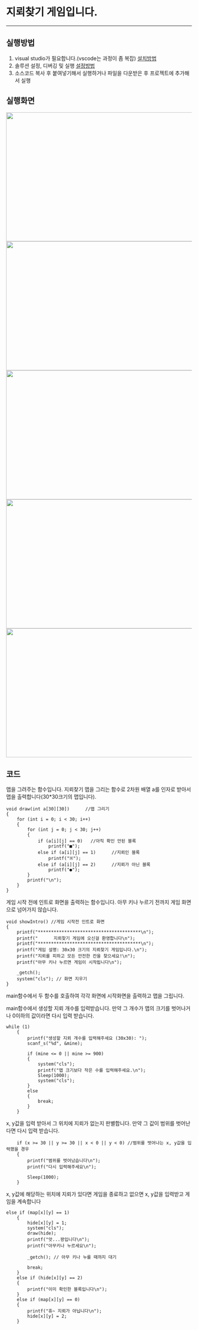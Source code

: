 # 지뢰찾기 게임입니다.
----


## 실행방법
1. visual studio가 필요합니다.(vscode는 과정이 좀 복잡) [설치방법](https://kimvampa.tistory.com/96)
2. 솔루션 설정, 디버깅 및 실행 [설정방법](https://dasima.xyz/c%EC%96%B8%EC%96%B4-%ED%94%84%EB%A1%9C%EC%A0%9D%ED%8A%B8-%EB%A7%8C%EB%93%A4%EA%B8%B0-%EC%86%8C%EC%8A%A4-%ED%8C%8C%EC%9D%BC-%EC%83%9D%EC%84%B1/)
3. 소스코드 복사 후 붙여넣기해서 실행하거나 파일을 다운받은 후 프로젝트에 추가해서 실행

## 실행화면
<img src="https://github.com/tarrasha1/Assignment5/assets/131227777/add7c355-b539-4cc7-bc45-d2031a9d0281" width="700" height="350">

<img src="https://github.com/tarrasha1/Assignment5/assets/131227777/5e159729-b0f9-4ef9-bbc1-0fb4abf202cd" width="700" height="350">

<img src="https://github.com/tarrasha1/Assignment5/assets/131227777/144014c7-1a56-4ee0-86c7-1be702ff6e49" width="700" height="350">

<img src="https://github.com/tarrasha1/Assignment5/assets/131227777/b5c55313-3436-4cac-8329-3c8959bc5d86" width="700" height="350">

<img src="https://github.com/tarrasha1/Assignment5/assets/131227777/d7bf74d6-f609-46d8-9d01-261a60bbd2ff" width="700" height="350">

## 코드

맵을 그려주는 함수입니다. 지뢰찾기 맵을 그리는 함수로 2차원 배열 a를 인자로 받아서 맵을 출력합니다(30*30크기의 맵입니다).
```
void draw(int a[30][30])      //맵 그리기
{
	for (int i = 0; i < 30; i++)
	{
		for (int j = 0; j < 30; j++)
		{
			if (a[i][j] == 0)	//아직 확인 안된 블록
				printf("■");
			else if (a[i][j] == 1)		//지뢰인 블록
				printf("※");
			else if (a[i][j] == 2)		//지뢰가 아닌 블록
				printf("●");
		}
		printf("\n");
	}
}
```
게임 시작 전에 인트로 화면을 출력하는 함수입니다. 아무 키나 누르기 전까지 게임 화면으로 넘어가지 않습니다.
```
void showIntro() //게임 시작전 인트로 화면
{
	printf("***************************************\n");
	printf("      지뢰찾기 게임에 오신걸 환영합니다\n");
	printf("***************************************\n");
	printf("게임 설명: 30x30 크기의 지뢰찾기 게임입니다.\n");
	printf("지뢰를 피하고 모든 안전한 칸을 찾으세요!\n");
	printf("아무 키나 누르면 게임이 시작됩니다\n");

	_getch();
	system("cls"); // 화면 지우기
}
```
main함수에서 두 함수를 호출하여 각각 화면에 시작화면을 출력하고 맵을 그립니다.

main함수에서 생성할 지뢰 개수를 입력받습니다. 만약 그 개수가 맵의 크기를 벗어나거나 0이하의 값이라면
다시 입력 받습니다.
```
while (1)
	{
		printf("생성할 지뢰 개수를 입력해주세요 (30x30): ");
		scanf_s("%d", &mine);

		if (mine <= 0 || mine >= 900)
		{
			system("cls");
			printf("맵 크기보다 작은 수를 입력해주세요.\n");
			Sleep(1000);
			system("cls");
		}
		else
		{
			break;
		}
	}
  ```
x, y값을 입력 받아서 그 위치에 지뢰가 없는지 판별합니다. 만약 그 값이 범위를 벗어난다면 다시 입력 받습니다.
  
		if (x >= 30 || y >= 30 || x < 0 || y < 0) //범위를 벗어나는 x, y값을 입력했을 경우
		{
			printf("범위를 벗어났습니다\n");
			printf("다시 입력해주세요\n");

			Sleep(1000);
		}

x, y값에 해당하는 위치에 지뢰가 있다면 게임을 종료하고 없으면 x, y값을 입력받고 게임을 계속합니다


    else if (map[x][y] == 1)
		{
			hide[x][y] = 1;
			system("cls");
			draw(hide);
			printf("앗...꽝입니다\n");
			printf("아무키나 누르세요\n");

			_getch(); // 아무 키나 누를 때까지 대기

			break;
		}
		else if (hide[x][y] == 2)
		{
			printf("이미 확인한 블록입니다\n");
		}
		else if (map[x][y] == 0)
		{
			printf("휴~ 지뢰가 아닙니다\n");
			hide[x][y] = 2;
		}








